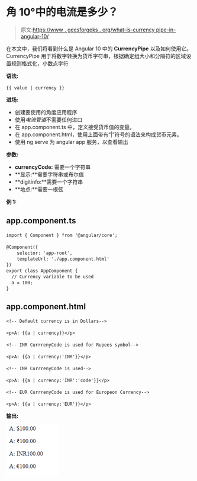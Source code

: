 # 角 10°中的电流是多少？

> 原文:[https://www . geesforgeks . org/what-is-currency pipe-in-angular-10/](https://www.geeksforgeeks.org/what-is-currencypipe-in-angular-10/)

在本文中，我们将看到什么是 Angular 10 中的 **CurrencyPipe** 以及如何使用它。CurrencyPipe 用于将数字转换为货币字符串，根据确定组大小和分隔符的区域设置规则格式化，小数点字符

**语法:**

```
{{ value | currency }}
```

**进场:**

*   创建要使用的角度应用程序
*   使用*电流管道*不需要任何进口
*   在 app.component.ts 中，定义接受货币值的变量。
*   在 app.component.html，使用上面带有“|”符号的语法来构成货币元素。
*   使用 ng serve 为 angular app 服务，以查看输出

**参数:**

*   **currencyCode:** 需要一个字符串
*   **显示:**需要字符串或布尔值
*   **digitinfo:**需要一个字符串
*   **地点:**需要一根弦

**例 1:**

## app.component.ts

```
import { Component } from '@angular/core';

@Component({
    selector: 'app-root',
    templateUrl: './app.component.html'
})
export class AppComponent {
  // Currency variable to be used
  a = 100;
}
```

## app.component.html

```
<!-- Default currency is in Dollars-->

<p>A: {{a | currency}}</p>

<!-- INR CurrrenyCode is used for Rupees symbol-->

<p>A: {{a | currency:'INR'}}</p>

<!-- INR CurrrenyCode is used-->

<p>A: {{a | currency:'INR':'code'}}</p>

<!-- EUR CurrrenyCode is used for Europeon Currency-->

<p>A: {{a | currency:'EUR'}}</p>
```

**输出:**

![](img/04ae3e377aaa87a02bf0f1beb97ce050.png)